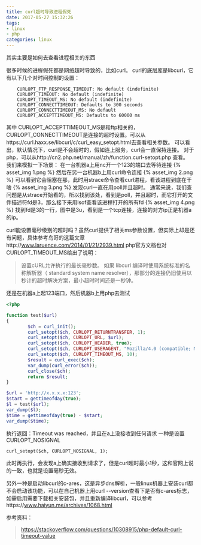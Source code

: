 ```yaml
---
title: curl超时导致进程假死
date: 2017-05-27 15:32:26
tags:
- linux
- php
categories: linux
---
```


其实主要是如何去查看进程相关的东西

<!-- more -->

很多时候的进程假死都是网络超时导致的，比如curl。
curl的底层库是libcurl，它有以下几个对时间控制的设置：

```
	CURLOPT_FTP_RESPONSE_TIMEOUT: No default (indefinite)
	CURLOPT_TIMEOUT: No default (indefinite)
	CURLOPT_TIMEOUT_MS: No default (indefinite)
	CURLOPT_CONNECTTIMEOUT: Defaults to 300 seconds
	CURLOPT_CONNECTTIMEOUT_MS: No default
	CURLOPT_ACCEPTTIMEOUT_MS: Defaults to 60000 ms
```
其中 CURLOPT_ACCEPTTIMEOUT_MS是和ftp相关的，CURLOPT_CONNECTTIMEOUT是连接的超时设置。可以从https://curl.haxx.se/libcurl/c/curl_easy_setopt.html去查看相关参数。
可以看出，默认情况下，curl是不会超时的，假如连上服务，curl会一直保持连接。
对于php，可以从http://cn2.php.net/manual/zh/function.curl-setopt.php 查看。
我们来模拟一下场景：
在一台机器a上用nc开一个123的端口去等待连接
{% asset_img 1.png %}
然后在另一台机器b上用curl命令连接
{% asset_img 2.png %}
可以看到它会阻塞在那，此时用strace命令查看curl进程，看该进程到底在干啥
{% asset_img 3.png %}
发现curl一直在用poll并且超时。
通常来说，我们查问题是从strace开始看的，所以找到该处，看到是poll，并且超时，而它打开的文件描述符fd是3，那么接下来用lsof查看该进程打开的所有fd
{% asset_img 4.png %}
找到fd是3的一行，图中是3u，看到是一个tcp连接，连接的对方ip正是机器a的ip。

curl能设置毫秒级别的超时吗？虽然curl提供了相关ms参数设置，但实际上却是还有问题，具体参考鸟哥的这篇文章http://www.laruence.com/2014/01/21/2939.html
php官方文档也对CURLOPT_TIMEOUT_MS给出了说明：
>设置cURL允许执行的最长毫秒数。 如果 libcurl 编译时使用系统标准的名称解析器（ standard system name resolver），那部分的连接仍旧使用以秒计的超时解决方案，最小超时时间还是一秒钟。

还是在机器a上起123端口，然后机器b上用php去测试

```php
<?php

function test($url)
{        
        $ch = curl_init();
        curl_setopt($ch, CURLOPT_RETURNTRANSFER, 1);
        curl_setopt($ch, CURLOPT_URL, $url);
        curl_setopt($ch, CURLOPT_HEADER, true);
        curl_setopt($ch, CURLOPT_USERAGENT, "Mozilla/4.0 (compatible; MSIE 5.01; Windows NT 5.0)");
        curl_setopt($ch, CURLOPT_TIMEOUT_MS, 10);
        $result = curl_exec($ch);
        var_dump(curl_error($ch));
        curl_close($ch);
        return $result;
}        

$url = 'http://x.x.x.x:123';
$start = gettimeofday(true);
$l = test($url);
var_dump($l);
$time = gettimeofday(true) - $start;
var_dump($time);
```

执行返回：Timeout was reached，并且在a上没接收到任何请求
一种是设置CURLOPT_NOSIGNAL

```
curl_setopt($ch, CURLOPT_NOSIGNAL, 1);
```

此时再执行，会发现a上确实接收到请求了，但是curl超时最小1秒，这和官网上说的一致，也就是设置毫秒无效。

另外一种是启动libcurl的c-ares，这是异步dns解析，一般linux机器上安装curl都不会启动该功能，可以在自己机器上用curl --version查看下是否有c-ares标志，如需启用需要下载相关安装包，并且重新编译libcurl，可以参考https://www.haiyun.me/archives/1068.html

参考资料：
>https://stackoverflow.com/questions/10308915/php-default-curl-timeout-value